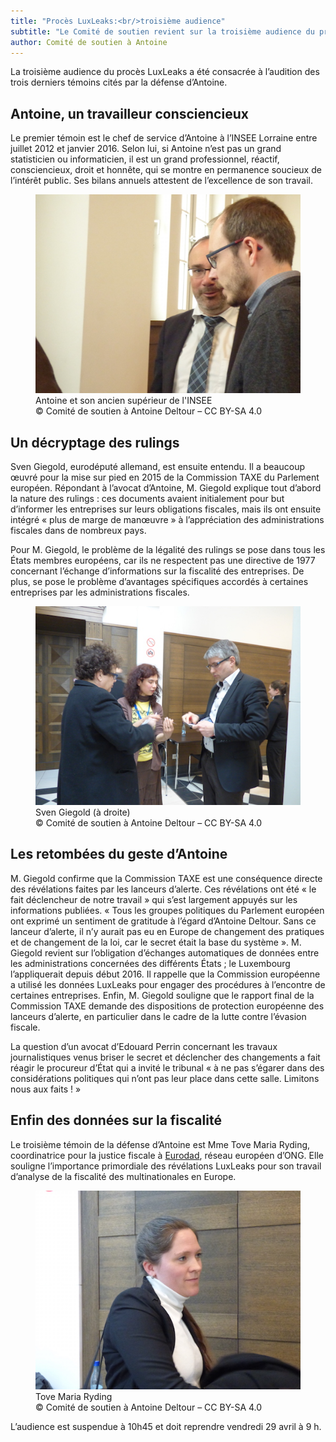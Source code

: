 ```yaml
---
title: "Procès LuxLeaks:<br/>troisième audience"
subtitle: "Le Comité de soutien revient sur la troisième audience du procès."
author: Comité de soutien à Antoine
---
```


La troisième audience du procès LuxLeaks a été consacrée à l’audition des trois derniers témoins cités par la défense d’Antoine.

## Antoine, un travailleur consciencieux

Le premier témoin est le chef de service d’Antoine à l’INSEE Lorraine entre juillet 2012 et janvier 2016. Selon lui, si Antoine n’est pas un grand statisticien ou informaticien, il est un grand professionnel, réactif, consciencieux, droit et honnête, qui se montre en permanence soucieux de l’intérêt public. Ses bilans annuels attestent de l’excellence de son travail.

<figure>
  <img src="/images/news/2016-04-28-insee.jpg" alt="Antoine dialoguant avec son ancien supérieur de l'INSEE, après l'audience."/>
  <figcaption>Antoine et son ancien supérieur de l'INSEE<br/>&copy; Comité de soutien à Antoine Deltour – CC BY-SA 4.0</figcaption>
</figure>


## Un décryptage des rulings

Sven Giegold, eurodéputé allemand, est ensuite entendu. Il a beaucoup œuvré pour la mise sur pied en 2015 de la Commission TAXE du Parlement européen. Répondant à l’avocat d’Antoine, M. Giegold explique tout d’abord la nature des rulings&nbsp;: ces documents avaient initialement pour but d’informer les entreprises sur leurs obligations fiscales, mais ils ont ensuite intégré «&nbsp;plus de marge de manœuvre&nbsp;» à l’appréciation des administrations fiscales dans de nombreux pays.

Pour M. Giegold, le problème de la légalité des rulings se pose dans tous les États membres européens, car ils ne respectent pas une directive de 1977 concernant l’échange d’informations sur la fiscalité des entreprises. De plus, se pose le problème d’avantages spécifiques accordés à certaines entreprises par les administrations fiscales.

<figure>
  <img src="/images/news/2016-04-28-giegold.jpg" alt="Sven Giegold s'entretenant avec des journalistes."/>
  <figcaption>Sven Giegold (à droite)<br/>&copy; Comité de soutien à Antoine Deltour – CC BY-SA 4.0</figcaption>
</figure>

## Les retombées du geste d’Antoine

M. Giegold confirme que la Commission TAXE est une conséquence directe des révélations faites par les lanceurs d’alerte. Ces révélations ont été «&nbsp;le fait déclencheur de notre travail&nbsp;» qui s’est largement appuyés sur les informations publiées. «&nbsp;Tous les groupes politiques du Parlement européen ont exprimé un sentiment de gratitude à l’égard d’Antoine Deltour. Sans ce lanceur d’alerte, il n’y aurait pas eu en Europe de changement des pratiques et de changement de la loi, car le secret était la base du système&nbsp;».  M. Giegold revient sur l’obligation d’échanges automatiques de données entre les administrations concernées des différents États&nbsp;; le Luxembourg l’appliquerait depuis début 2016. Il rappelle que la Commission européenne a utilisé les données LuxLeaks pour engager des procédures à l’encontre de certaines entreprises. Enfin, M. Giegold souligne que le rapport final de la Commission TAXE demande des dispositions de protection européenne des lanceurs d’alerte, en particulier dans le cadre de la lutte contre l’évasion fiscale.

La question d’un avocat d’Edouard Perrin concernant les travaux journalistiques venus briser le secret et déclencher des changements a fait réagir le procureur d’État qui a invité le tribunal «&nbsp;à ne pas s’égarer dans des considérations politiques qui n’ont pas leur place dans cette salle. Limitons nous aux faits !&nbsp;»

## Enfin des données sur la fiscalité

Le troisième témoin de la défense d’Antoine est Mme Tove Maria Ryding, coordinatrice pour la justice fiscale à [Eurodad](http://www.eurodad.org/), réseau européen d’ONG. Elle souligne l’importance primordiale des révélations LuxLeaks pour son travail d’analyse de la fiscalité des multinationales en Europe.

<figure>
  <img src="/images/news/2016-04-28-ryding.jpg" alt="Tove Maria Ryding, de l'ONG Eurodad"/>
  <figcaption>Tove Maria Ryding<br/>&copy; Comité de soutien à Antoine Deltour – CC BY-SA 4.0</figcaption>
</figure>

L’audience est suspendue à 10h45 et doit reprendre vendredi 29 avril à 9 h.
